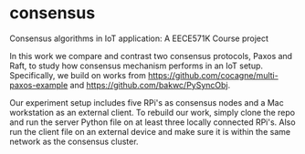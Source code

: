 # consensus
Consensus algorithms in IoT application: A EECE571K Course project

In this work we compare and contrast two consensus protocols, Paxos and Raft, to study how consensus mechanism performs in an IoT setup. Specifically, we build on works from https://github.com/cocagne/multi-paxos-example and https://github.com/bakwc/PySyncObj.

Our experiment setup includes five RPi's as consensus nodes and a Mac workstation as an external client. To rebuild our work, simply clone the repo and run the server Python file on at least three locally connected RPi's. Also run the client file on an external device and make sure it is within the same network as the consensus cluster.
